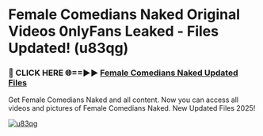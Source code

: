 # Female Comedians Naked Original Videos 0nlyFans Leaked - Files Updated! (u83qg)

<h3>🔴 CLICK HERE 🌐==►► <a href="https://tinyurl.com/yckcrads" rel="nofollow">Female Comedians Naked Updated Files</a></h3>

Get Female Comedians Naked and all content. Now you can access all videos and pictures of Female Comedians Naked. New Updated Files 2025!

[![u83qg](https://i.imgur.com/hpKpOFt.gif)](https://tinyurl.com/yckcrads)
